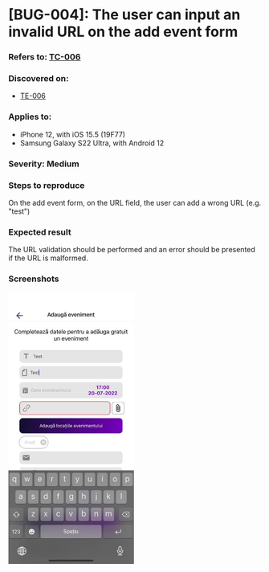 # [BUG-004]: The user can input an invalid URL on the add event form

### Refers to: [TC-006](../test-cases/TC-006.md)

### Discovered on: 
- [TE-006](../test-execution/TE-006.md)

### Applies to:
- iPhone 12, with iOS 15.5 (19F77)
- Samsung Galaxy S22 Ultra, with Android 12

### Severity: Medium

### Steps to reproduce

On the add event form, on the URL field, the user can add a wrong URL (e.g. "test")

### Expected result

The URL validation should be performed and an error should be presented if the URL is malformed.

### Screenshots
[<img src="../test-evidences/test-evidence-TE-006-3.jpeg" width="250"/>](../test-evidences/test-evidence-TE-006-3.jpeg)
